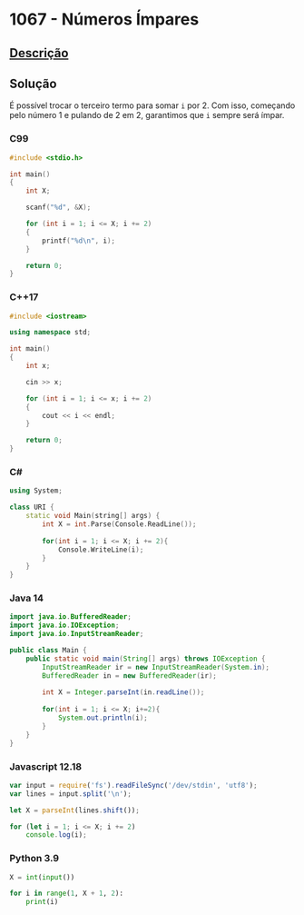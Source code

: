 # 1067 - Números Ímpares

## [Descrição](https://www.beecrowd.com.br/judge/pt/problems/view/1067)

## Solução

É possível trocar o terceiro termo para somar `i` por 2. Com isso, começando pelo número 1 e pulando de 2 em 2, garantimos que `i` sempre será ímpar.

### C99

```c
#include <stdio.h>

int main()
{
    int X;

    scanf("%d", &X);

    for (int i = 1; i <= X; i += 2)
    {
        printf("%d\n", i);
    }

    return 0;
}
```

### C++17

```cpp
#include <iostream>

using namespace std;

int main()
{
    int x;

    cin >> x;

    for (int i = 1; i <= x; i += 2)
    {
        cout << i << endl;
    }

    return 0;
}
```

### C#

```cpp
using System;

class URI {
    static void Main(string[] args) {
        int X = int.Parse(Console.ReadLine());
        
        for(int i = 1; i <= X; i += 2){
            Console.WriteLine(i);
        }
    }
}
```

### Java 14

```java
import java.io.BufferedReader;
import java.io.IOException;
import java.io.InputStreamReader;

public class Main {
    public static void main(String[] args) throws IOException {
        InputStreamReader ir = new InputStreamReader(System.in);
        BufferedReader in = new BufferedReader(ir);
        
        int X = Integer.parseInt(in.readLine());
        
        for(int i = 1; i <= X; i+=2){
            System.out.println(i);
        }
    }
}
```

### Javascript 12.18

```js
var input = require('fs').readFileSync('/dev/stdin', 'utf8');
var lines = input.split('\n');

let X = parseInt(lines.shift());

for (let i = 1; i <= X; i += 2)
    console.log(i);
```

### Python 3.9

```py
X = int(input())

for i in range(1, X + 1, 2):
    print(i)
```